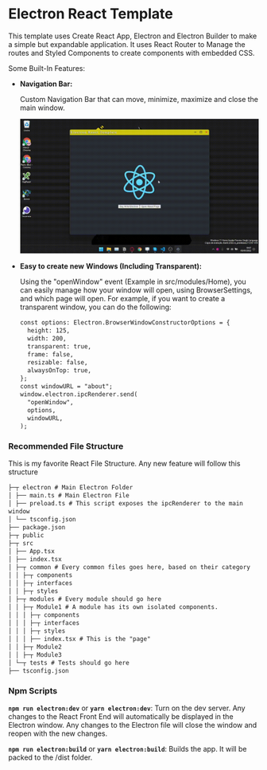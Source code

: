 # Electron React Template

This template uses Create React App, Electron and Electron Builder to make a simple but expandable application. It uses React Router to Manage the routes and Styled Components to create components with embedded CSS.

Some Built-In Features:

- **Navigation Bar:**
    
    Custom Navigation Bar that can move, minimize, maximize and close the main window.
    
    ![navigation.gif](github_assets/navigation.gif)
    
- **Easy to create new** **Windows (Including Transparent):**
    
    Using the "openWindow" event (Example in src/modules/Home), you can easily manage how your window will open, using BrowserSettings, and which page will open. For example, if you want to create a transparent window, you can do the following:
    
    ```tsx
    const options: Electron.BrowserWindowConstructorOptions = {
      height: 125,
      width: 200,
      transparent: true,
      frame: false,
      resizable: false,
      alwaysOnTop: true,
    };
    const windowURL = "about";
    window.electron.ipcRenderer.send(
      "openWindow",
      options,
      windowURL,
    );
    ```
    

### Recommended File Structure

This is my favorite React File Structure. Any new feature will follow this structure

```
├─┬ electron # Main Electron Folder
│ ├── main.ts # Main Electron File
│ ├── preload.ts # This script exposes the ipcRenderer to the main window
│ └── tsconfig.json
├── package.json
├─┬ public
├─┬ src
│ ├── App.tsx
│ ├── index.tsx
│ ├─┬ common # Every common files goes here, based on their category
│ │ ├─┬ components
│ │ ├─┬ interfaces
│ │ ├─┬ styles
│ ├─┬ modules # Every module should go here
│ │ ├─┬ Module1 # A module has its own isolated components.
│ │ │ ├─┬ components
│ │ │ ├─┬ interfaces
│ │ │ ├─┬ styles
│ │ │ ├── index.tsx # This is the "page"
│ │ ├─┬ Module2
│ │ ├─┬ Module3
│ └─┬ tests # Tests should go here
├── tsconfig.json
```

### Npm Scripts

**`npm run electron:dev`** or  **`yarn electron:dev`**: Turn on the dev server. Any changes to the React Front End will automatically be displayed in the Electron window. Any changes to the Electron file will close the window and reopen with the new changes.

**`npm run electron:build`** or **`yarn electron:build`**: Builds the app. It will be packed to the /dist folder.